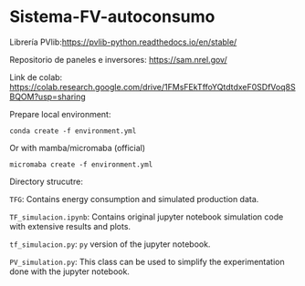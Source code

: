 # Sistema-FV-autoconsumo

Librería PVlib:https://pvlib-python.readthedocs.io/en/stable/

Repositorio de paneles e inversores: https://sam.nrel.gov/

Link de colab: https://colab.research.google.com/drive/1FMsFEkTffoYQtdtdxeF0SDfVoq8SBQOM?usp=sharing 

Prepare local environment:

```
conda create -f environment.yml
```
Or with mamba/micromaba (official)

```
micromaba create -f environment.yml
```

Directory strucutre:

`TFG`: Contains energy consumption and simulated production data.

`TF_simulacion.ipynb`: Contains original jupyter notebook simulation code with extensive results and plots.

`tf_simulacion.py`: `py` version of the jupyter notebook.

`PV_simulation.py`: This class can be used to simplify the experimentation done with the jupyter notebook.

